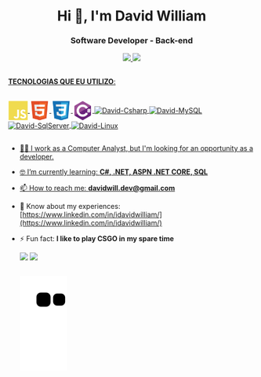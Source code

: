 <h1 align="center">Hi 👋, I'm David William</h1>
<h3 align="center">Software Developer - Back-end</h3>

  
  <div align="center">
  <a href="https://github.com/idavidwilliam">
  <img height="165em" src="https://github-readme-stats.vercel.app/api?username=idavidwilliam&show_icons=true&theme=highcontrast&include_all_commits=true&count_private=true"/>
  <img height="165em" src="https://github-readme-stats.vercel.app/api/top-langs/?username=idavidwilliam&layout=compact&langs_count=7&theme=highcontrast"/>
</div>
  
  ##
  
  **TECNOLOGIAS QUE EU UTILIZO**:
  <div style="display: inline_block"><br>
  <img align="center" alt="David-Js" height="40" width="40" src="https://raw.githubusercontent.com/devicons/devicon/master/icons/javascript/javascript-plain.svg">
  <img align="center" alt="David-HTML" height="40" width="40" src="https://raw.githubusercontent.com/devicons/devicon/master/icons/html5/html5-original.svg">
  <img align="center" alt="David-CSS" height="40" width="40" src="https://raw.githubusercontent.com/devicons/devicon/master/icons/css3/css3-original.svg">
  <img align="center" alt="David-Csharp" height="40" width="40" src="https://raw.githubusercontent.com/devicons/devicon/master/icons/csharp/csharp-original.svg">
  <img align="center" alt="David-Csharp" height="40" width="40" src="https://cdn.jsdelivr.net/gh/devicons/devicon/icons/dotnetcore/dotnetcore-original.svg" />
  <img align="center" alt="David-MySQL" height="60" width="60" src="https://cdn.jsdelivr.net/gh/devicons/devicon/icons/mysql/mysql-original-wordmark.svg" />
  <img align="center" alt="David-SqlServer" height="60" width="50" src="https://cdn-icons-png.flaticon.com/512/5968/5968364.png" />
  <img align="center" alt="David-Linux" height="40" width="40" src="https://cdn.jsdelivr.net/gh/devicons/devicon/icons/linux/linux-original.svg" /> 
</div>
  
  ##
  
- 👨‍💻 I work as a Computer Analyst, but I'm looking for an opportunity as a developer.

- 🤓 I’m currently learning: **C#, .NET, ASPN .NET CORE, SQL**

- 📫 How to reach me: **davidwill.dev@gmail.com**

- 📄 Know about my experiences: [https://www.linkedin.com/in/idavidwilliam/](https://www.linkedin.com/in/idavidwilliam/)

- ⚡ Fun fact: **I like to play CSGO in my spare time**
  
  <div> 
  <a href = "mailto:davidwill.dev@gmail.com"><img src="https://img.shields.io/badge/Gmail-D14836?style=for-the-badge&logo=gmail&logoColor=white" target="_blank"></a>
  <a href="https://www.linkedin.com/in/idavidwilliam" target="_blank"><img src="https://img.shields.io/badge/-LinkedIn-%230077B5?style=for-the-badge&logo=linkedin&logoColor=white" target="_blank"></a> 
 
  ##
  
  ![Snake animation](https://github.com/idavidwilliam/iDavidWilliam/blob/output/github-contribution-grid-snake.svg)
</div>
